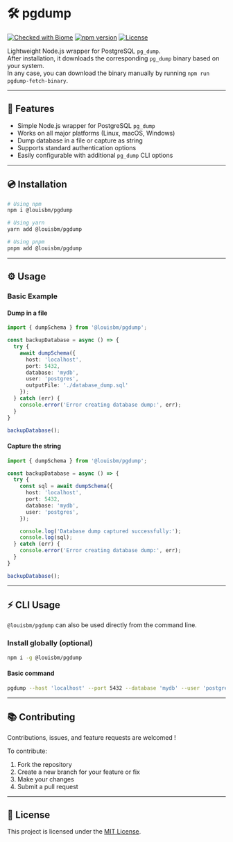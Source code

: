 # 🛠️ pgdump

[![Checked with Biome](https://img.shields.io/badge/Checked_with-Biome-60a5fa?style=flat&logo=biome)](https://biomejs.dev)
[![npm version](https://img.shields.io/npm/v/@louisbm/pgdump?style=flat)](https://www.npmjs.com/package/@louisbm/pgdump)
[![License](https://img.shields.io/npm/l/@louisbm/pgdump?style=flat)](LICENSE)

Lightweight Node.js wrapper for PostgreSQL `pg_dump`.<br>
After installation, it downloads the corresponding `pg_dump` binary based on your system.<br>
In any case, you can download the binary manually by running `npm run pgdump-fetch-binary`.

---

## 🚀 Features

- Simple Node.js wrapper for PostgreSQL `pg_dump`
- Works on all major platforms (Linux, macOS, Windows)
- Dump database in a file or capture as string
- Supports standard authentication options
- Easily configurable with additional `pg_dump` CLI options

---

## 💿 Installation

```bash
# Using npm
npm i @louisbm/pgdump
```

```bash
# Using yarn
yarn add @louisbm/pgdump
```

```bash
# Using pnpm
pnpm add @louisbm/pgdump
```

---

## ⚙️ Usage

### Basic Example

#### Dump in a file
```ts
import { dumpSchema } from '@louisbm/pgdump';

const backupDatabase = async () => {
  try {
    await dumpSchema({
      host: 'localhost',
      port: 5432,
      database: 'mydb',
      user: 'postgres',
	  outputFile: './database_dump.sql'
    });
  } catch (err) {
    console.error('Error creating database dump:', err);
  }
}

backupDatabase();
```

#### Capture the string
```ts
import { dumpSchema } from '@louisbm/pgdump';

const backupDatabase = async () => {
  try {
    const sql = await dumpSchema({
      host: 'localhost',
      port: 5432,
      database: 'mydb',
      user: 'postgres',
    });

    console.log('Database dump captured successfully:');
    console.log(sql);
  } catch (err) {
    console.error('Error creating database dump:', err);
  }
}

backupDatabase();
```

---

## ⚡ CLI Usage

`@louisbm/pgdump` can also be used directly from the command line.

### Install globally (optional)

```bash
npm i -g @louisbm/pgdump
```

#### Basic command

```bash
pgdump --host 'localhost' --port 5432 --database 'mydb' --user 'postgres' --file './database_dump.sql'
```

---

## 📚 Contributing

Contributions, issues, and feature requests are welcomed !  

To contribute:

1. Fork the repository 
2. Create a new branch for your feature or fix
3. Make your changes
4. Submit a pull request

---

## 📄 License

This project is licensed under the [MIT License](LICENSE).





